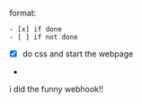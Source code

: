 format:
```
- [x] if done
- [ ] if not done
```
- [x] do css and start the webpage
-
i did the funny webhook!!
